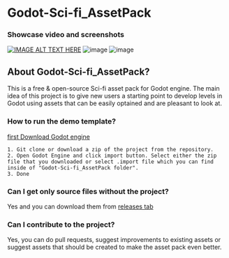 # Godot-Sci-fi_AssetPack
### Showcase video and screenshots
[![IMAGE ALT TEXT HERE](https://user-images.githubusercontent.com/33091666/71739005-eb70d580-2e60-11ea-9501-04968e77a2f3.png)]()
![image](https://user-images.githubusercontent.com/33091666/71625318-cd506e80-2bef-11ea-839b-d5b437f94576.png)
![image](https://user-images.githubusercontent.com/33091666/71625313-c9bce780-2bef-11ea-8fba-a6b56cbb688f.png)

## About Godot-Sci-fi_AssetPack? 
This is a free & open-source Sci-fi asset pack for Godot engine. The main idea of this project is to give new users a starting point to develop levels in Godot using assets that can be easily optained and are pleasant to look at.

### How to run the demo template? 
[first Download Godot engine](https://godotengine.org/)
```
1. Git clone or download a zip of the project from the repository.
2. Open Godot Engine and click import button. Select either the zip file that you downloaded or select .import file which you can find inside of "Godot-Sci-fi_AssetPack folder".
3. Done
```

### Can I get only source files without the project? 
Yes and you can download them from [releases tab](https://github.com/warriormaster12/Godot-Sci-fi_AssetPack/releases)

### Can I contribute to the project? 
Yes, you can do pull requests, suggest improvements to existing assets or suggest assets that should be created to make the asset pack even better.  
